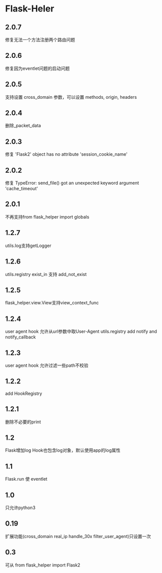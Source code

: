 # Flask-Heler

## 2.0.7
修复无法一个方法注册两个路由问题

## 2.0.6
修复因为eventlet问题的启动问题

## 2.0.5
支持设置 cross_domain 参数，可以设置 methods, origin, headers
## 2.0.4
删除_packet_data

## 2.0.3
修复
'Flask2' object has no attribute 'session_cookie_name'

## 2.0.2
修复
TypeError: send_file() got an unexpected keyword argument 'cache_timeout'

## 2.0.1
不再支持from flask_helper import globals

## 1.2.7
utils.log支持getLogger

## 1.2.6
utils.registry exist_in 支持 add_not_exist

## 1.2.5
flask_helper.view.View支持view_context_func

## 1.2.4
user agent hook 允许从url参数中取User-Agent
utils.registry add notify and notify_callback

## 1.2.3
user agent hook 允许过滤一些path不校验

## 1.2.2
add HookRegistry

## 1.2.1
删除不必要的print

## 1.2
Flask增加log
Hook也包含log对象，默认使用app的log属性

## 1.1
Flask.run 使 eventlet

## 1.0
只允许python3

## 0.19
扩展功能(cross_domain real_ip handle_30x filter_user_agent)只设置一次

## 0.3
可从 from flask_helper import Flask2 